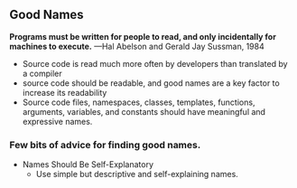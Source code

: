 ## Good Names
**Programs must be written for people to read, and only incidentally for machines to execute.**
—Hal Abelson and Gerald Jay Sussman, 1984
- Source code is read much more often by developers than translated by a compiler
- source code should be readable, and good names are a key factor to increase its readability
- Source code files, namespaces, classes, templates, functions, arguments, variables, and constants should have meaningful and expressive names.
### Few bits of advice for finding good names.
- Names Should Be Self-Explanatory
	- Use simple but descriptive and self-explaining names.

<!--stackedit_data:
eyJoaXN0b3J5IjpbNDIyOTAxMTc4LDE3MDUxMzY1NTAsLTEwND
UyMzE3NjNdfQ==
-->